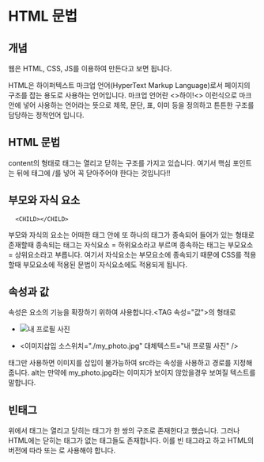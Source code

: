 # HTML 문법

## 개념

웹은 HTML, CSS, JS를 이용하여 만든다고 보면 됩니다.

HTML은 하이퍼텍스트 마크업 언어(HyperText Markup Language)로서 페이지의 구조를 잡는 용도로 사용하는 언어입니다. 마크업 언어란 <>하이!<> 이런식으로 마크 안에 넣어 사용하는 언어라는 뜻으로 제목, 문단, 표, 이미 등을 정의하고 튼튼한 구조를 담당하는 정적언어 입니다. 

## HTML 문법

<TAG>content</TAG>의 형태로 태그는 열리고 닫히는 구조를 가지고 있습니다. 여기서 핵심 포인트는 뒤에 태그에 /를 넣어 꼭 닫아주어야 한다는 것입니다!!

## 부모와 자식 요소

<PARENT>

      <CHILD></CHILD>

<PARENT>

부모와 자식의 요소는 어떠한 태그 안에 또 하나의 태그가 종속되어 들어가 있는 형태로 존재할때 종속되는 태그는 자식요소 = 하위요소라고 부르며 종속하는 태그는 부모요소 = 상위요소라고 부릅니다. 여기서 자식요소는 부모요소에  종속되기 때문에 CSS를 적용할때 부모요소에 적용된 문법이 자식요소에도 적용되게 됩니다.

## 속성과 값

속성은 요소의 기능을 확장하기 위하여 사용합니다.<TAG 속성="값"></TAG>의 형태로

* <img src="./my_photo.jpg" alt="내 프로필 사진" />

* <이미지삽입 소스위치="./my_photo.jpg" 대체텍스트="내 프로필 사진" /> 

태그만 사용하면 이미지를 삽입이 불가능하여 src라는  속성을 사용하고 경로를 지정해 줍니다. alt는 만약에 my_photo.jpg라는 이미지가 보이지 않았을경우 보여질 텍스트를 말합니다.

## 빈태그

위에서 태그는 열리고 닫히는 태그가  한 쌍의 구조로 존재한다고 했습니다. 그러나 HTML에는 닫히는 태그가 없는 태그들도 존재합니다. 이를 빈 태그라고 하고 HTML의 버전에 따라 <TAG> 또는 <TAG/>로 사용해야 합니다.
